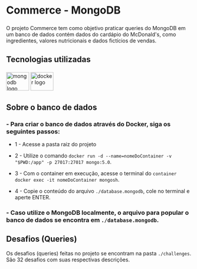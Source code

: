 <h1 align="left">Commerce - MongoDB</h1>

###

<p align="left">O projeto Commerce tem como objetivo praticar queries do MongoDB em um banco de dados contém dados do cardápio do McDonald's, como ingredientes, valores nutricionais e dados fictícios de vendas.</p>

###

<h2 align="left">Tecnologias utilizadas</h2>

###

<div align="left">
  <img src="https://cdn.jsdelivr.net/gh/devicons/devicon/icons/mongodb/mongodb-original.svg" height="50" width="62" alt="mongodb logo"  />
  <img src="https://cdn.jsdelivr.net/gh/devicons/devicon/icons/docker/docker-original-wordmark.svg" height="50" width="62" alt="docker logo"  />
</div>

###

<h2 align="left">Sobre o banco de dados</h2>

###

### - Para criar o banco de dados através do Docker, siga os seguintes passos:

- 1 - Acesse a pasta raiz do projeto

- 2 - Utilize o comando `docker run -d --name=nomeDoContainer -v "$PWD:/app" -p 27017:27017 mongo:5.0`.

- 3 - Com o container em execução, acesse o terminal do `container docker exec -it nomeDoContainer mongosh`.

- 4 - Copie o conteúdo do arquivo `./database.mongodb`, cole no terminal e aperte ENTER.

### - Caso utilize o MongoDB localmente, o arquivo para popular o banco de dados se encontra em `./database.mongodb`.

###

<h2 align="left">Desafios (Queries)</h2>

Os desafios (queries) feitas no projeto se encontram na pasta `./challenges`. São 32 desafios com suas respectivas descrições.

###


